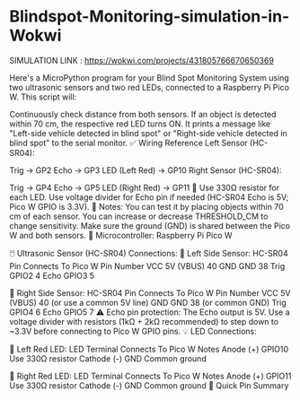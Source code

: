# Blindspot-Monitoring-simulation-in-Wokwi

SIMULATION LINK : https://wokwi.com/projects/431805766670650369


Here's a MicroPython program for your Blind Spot Monitoring System using two ultrasonic sensors and two red LEDs, connected to a Raspberry Pi Pico W. This script will:

Continuously check distance from both sensors.
If an object is detected within 70 cm, the respective red LED turns ON.
It prints a message like "Left-side vehicle detected in blind spot" or "Right-side vehicle detected in blind spot" to the serial monitor.
✅ Wiring Reference
Left Sensor (HC-SR04):

Trig → GP2
Echo → GP3
LED (Left Red) → GP10
Right Sensor (HC-SR04):

Trig → GP4
Echo → GP5
LED (Right Red) → GP11
📌 Use 330Ω resistor for each LED. Use voltage divider for Echo pin if needed (HC-SR04 Echo is 5V; Pico W GPIO is 3.3V).
📌 Notes:
You can test it by placing objects within 70 cm of each sensor.
You can increase or decrease THRESHOLD_CM to change sensitivity.
Make sure the ground (GND) is shared between the Pico W and both sensors.
🧠 Microcontroller: Raspberry Pi Pico W

🖱️ Ultrasonic Sensor (HC-SR04) Connections:
🔹 Left Side Sensor:
HC-SR04 Pin	Connects To Pico W	Pin Number
VCC	5V (VBUS)	40
GND	GND	38
Trig	GPIO2	4
Echo	GPIO3	5

🔹 Right Side Sensor:
HC-SR04 Pin	Connects To Pico W	Pin Number
VCC	5V (VBUS)	40 (or use a common 5V line)
GND	GND	38 (or common GND)
Trig	GPIO4	6
Echo	GPIO5	7
⚠️ Echo pin protection: The Echo output is 5V. Use a voltage divider with resistors (1kΩ + 2kΩ recommended) to step down to ~3.3V before connecting to Pico W GPIO pins.
💡 LED Connections:

🔺 Left Red LED:
LED Terminal	Connects To Pico W	Notes
Anode (+)	GPIO10	Use 330Ω resistor
Cathode (-)	GND	Common ground

🔺 Right Red LED:
LED Terminal	Connects To Pico W	Notes
Anode (+)	GPIO11	Use 330Ω resistor
Cathode (-)	GND	Common ground
🔌 Quick Pin Summary

